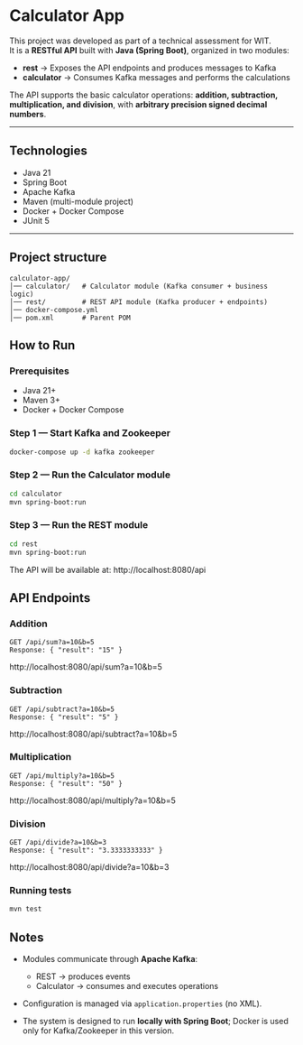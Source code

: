 #  Calculator App

This project was developed as part of a technical assessment for WIT.  
It is a **RESTful API** built with **Java (Spring Boot)**, organized in two modules:  

- **rest** → Exposes the API endpoints and produces messages to Kafka  
- **calculator** → Consumes Kafka messages and performs the calculations  

The API supports the basic calculator operations: **addition, subtraction, multiplication, and division**, with **arbitrary precision signed decimal numbers**.

---

## Technologies
- Java 21  
- Spring Boot  
- Apache Kafka  
- Maven (multi-module project)  
- Docker + Docker Compose  
- JUnit 5  

---

## Project structure

```text
calculator-app/
│── calculator/   # Calculator module (Kafka consumer + business logic)
│── rest/         # REST API module (Kafka producer + endpoints)
│── docker-compose.yml
│── pom.xml       # Parent POM
```

## How to Run
### Prerequisites
- Java 21+
- Maven 3+
- Docker + Docker Compose
### Step 1 — Start Kafka and Zookeeper
```bash
docker-compose up -d kafka zookeeper
```
### Step 2 — Run the Calculator module
```bash
cd calculator
mvn spring-boot:run
```
### Step 3 — Run the REST module
```bash
cd rest
mvn spring-boot:run
```
The API will be available at:
http://localhost:8080/api

## API Endpoints

### Addition
```http
GET /api/sum?a=10&b=5
Response: { "result": "15" }
```
http://localhost:8080/api/sum?a=10&b=5
### Subtraction
```http
GET /api/subtract?a=10&b=5
Response: { "result": "5" }
```
http://localhost:8080/api/subtract?a=10&b=5
### Multiplication
```http
GET /api/multiply?a=10&b=5
Response: { "result": "50" }
```
http://localhost:8080/api/multiply?a=10&b=5
### Division
```http
GET /api/divide?a=10&b=3
Response: { "result": "3.3333333333" }
```
http://localhost:8080/api/divide?a=10&b=3

### Running tests
``` bash
mvn test
```

## Notes

- Modules communicate through **Apache Kafka**:  
  - REST → produces events  
  - Calculator → consumes and executes operations  

- Configuration is managed via `application.properties` (no XML).  

- The system is designed to run **locally with Spring Boot**; Docker is used only for Kafka/Zookeeper in this version.  
